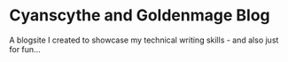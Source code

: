 # Cyanscythe and Goldenmage Blog

A blogsite I created to showcase my technical writing skills - and also just for fun...
